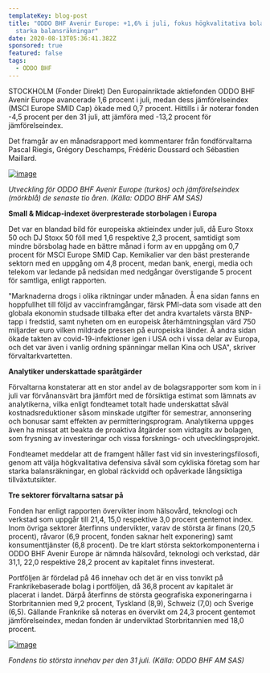 ```yaml
---
templateKey: blog-post
title: "ODDO BHF Avenir Europe: +1,6% i juli, fokus högkvalitativa bolag med
  starka balansräkningar"
date: 2020-08-13T05:36:41.382Z
sponsored: true
featured: false
tags:
  - ODDO BHF
---
```

<!--StartFragment-->

STOCKHOLM (Fonder Direkt) Den Europainriktade aktiefonden ODDO BHF Avenir Europe avancerade 1,6 procent i juli, medan dess jämförelseindex (MSCI Europe SMID Cap) ökade med 0,7 procent. Hittills i år noterar fonden -4,5 procent per den 31 juli, att jämföra med -13,2 procent för jämförelseindex.

Det framgår av en månadsrapport med kommentarer från fondförvaltarna Pascal Riegis, Grégory Deschamps, Frédéric Doussard och Sébastien Maillard.

[![image](https://i.direkt.se/200813/587845101.png)](https://i.direkt.se/200813/587845101.png)

*Utveckling för ODDO BHF Avenir Europe (turkos) och jämförelseindex (mörkblå) de senaste tio åren. (Källa: ODDO BHF AM SAS)*

**Small & Midcap-indexet överpresterade storbolagen i Europa**

Det var en blandad bild för europeiska aktieindex under juli, då Euro Stoxx 50 och DJ Stoxx 50 föll med 1,6 respektive 2,3 procent, samtidigt som mindre börsbolag hade en bättre månad i form av en uppgång om 0,7 procent för MSCI Europe SMID Cap. Kemikalier var den bäst presterande sektorn med en uppgång om 4,8 procent, medan bank, energi, media och telekom var ledande på nedsidan med nedgångar överstigande 5 procent för samtliga, enligt rapporten.

"Marknaderna drogs i olika riktningar under månaden. Å ena sidan fanns en hoppfullhet till följd av vaccinframgångar, färsk PMI-data som visade att den globala ekonomin studsade tillbaka efter det andra kvartalets värsta BNP-tapp i fredstid, samt nyheten om en europeisk återhämtningsplan värd 750 miljarder euro vilken mildrade pressen på europeiska länder. Å andra sidan ökade takten av covid-19-infektioner igen i USA och i vissa delar av Europa, och det var även i vanlig ordning spänningar mellan Kina och USA", skriver förvaltarkvartetten.

**Analytiker underskattade sparåtgärder**

Förvaltarna konstaterar att en stor andel av de bolagsrapporter som kom in i juli var förvånansvärt bra jämfört med de försiktiga estimat som lämnats av analytikerna, vilka enligt fondteamet totalt hade underskattat såväl kostnadsreduktioner såsom minskade utgifter för semestrar, annonsering och bonusar samt effekten av permitteringsprogram. Analytikerna uppges även ha missat att beakta de proaktiva åtgärder som vidtagits av bolagen, som frysning av investeringar och vissa forsknings- och utvecklingsprojekt.

Fondteamet meddelar att de framgent håller fast vid sin investeringsfilosofi, genom att välja högkvalitativa defensiva såväl som cykliska företag som har starka balansräkningar, en global räckvidd och opåverkade långsiktiga tillväxtutsikter.

**Tre sektorer förvaltarna satsar på**

Fonden har enligt rapporten övervikter inom hälsovård, teknologi och verkstad som uppgår till 21,4, 15,0 respektive 3,0 procent gentemot index. Inom övriga sektorer återfinns undervikter, varav de största är finans (20,5 procent), råvaror (6,9 procent, fonden saknar helt exponering) samt konsumenttjänster (6,8 procent). De tre klart största sektorkomponenterna i ODDO BHF Avenir Europe är nämnda hälsovård, teknologi och verkstad, där 31,1, 22,0 respektive 28,2 procent av kapitalet finns investerat.

Portföljen är fördelad på 46 innehav och det är en viss tonvikt på Frankrikebaserade bolag i portföljen, då 36,8 procent av kapitalet är placerat i landet. Därpå återfinns de största geografiska exponeringarna i Storbritannien med 9,2 procent, Tyskland (8,9), Schweiz (7,0) och Sverige (6,5). Gällande Frankrike så noteras en övervikt om 24,3 procent gentemot jämförelseindex, medan fonden är underviktad Storbritannien med 18,0 procent.

[![image](https://i.direkt.se/200813/587845102.png)](https://i.direkt.se/200813/587845102.png)

*Fondens tio största innehav per den 31 juli. (Källa: ODDO BHF AM SAS)*

<!--EndFragment-->